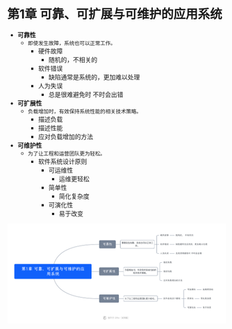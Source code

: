 # 第1章 可靠、可扩展与可维护的应用系统

- **可靠性**
  - ```即使发生故障，系统也可以正常工作。```
    - 硬件故障
      - 随机的，不相关的
    - 软件错误
      - 缺陷通常是系统的，更加难以处理
    - 人为失误
      - 总是很难避免时 不时会出错
- **可扩展性**
  - ```负载增加时，有效保持系统性能的相关技术策略。```
    - 描述负载
    - 描述性能
    - 应对负载增加的方法
- **可维护性**
  - ```为了让工程和运营团队更为轻松。```
    - 软件系统设计原则
      - 可运维性
        - 运维更轻松
      - 简单性
        - 简化复杂度
      - 可演化性
        - 易于改变


![图片名称](https://raw.githubusercontent.com/ywjpanda/Designing-Data-intensive-Applications/main/pic/ch1.jpeg)

